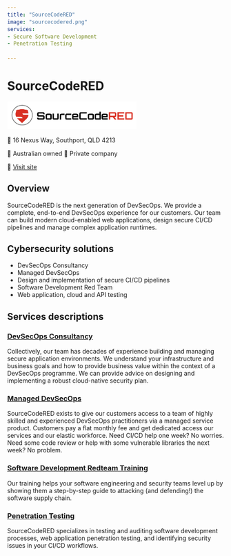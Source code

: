 ```yaml
---
title: "SourceCodeRED"
image: "sourcecodered.png"
services:
- Secure Software Development
- Penetration Testing

---
```


# SourceCodeRED

<img src="sourcecodered.png" width="300" />

:office: 16 Nexus Way, Southport, QLD 4213

:flags: Australian owned
:flags: Private company

:small_blue_diamond: [Visit site](https://sourcecodered.com)

## Overview

SourceCodeRED is the next generation of DevSecOps.  We provide a complete, end-to-end DevSecOps experience for our customers.  Our team can build modern cloud-enabled web applications, design secure CI/CD pipelines and manage complex application runtimes. 

## Cybersecurity solutions

* DevSecOps Consultancy
* Managed DevSecOps
* Design and implementation of secure CI/CD pipelines
* Software Development Red Team
* Web application, cloud and API testing

## Services descriptions
### [DevSecOps Consultancy](https://sourcecodered.com/devsecops-consultancy/)
Collectively, our team has decades of experience building and managing secure application environments.  We understand your infrastructure and business goals and how to provide business value within the context of a DevSecOps programme.  We can provide advice on designing and implementing a robust cloud-native security plan.

### [Managed DevSecOps](https://sourcecodered.com/managed-devsecops/) 
SourceCodeRED exists to give our customers access to a team of highly skilled and experienced DevSecOps practitioners via a managed service product.  Customers pay a flat monthly fee and get dedicated access our services and our elastic workforce.  Need CI/CD help one week?  No worries.  Need some code review or help with some vulnerable libraries the next week?  No problem.  

### [Software Development Redteam Training](https://sourcecodered.com/attacking-and-defending-the-software-supply-chain/)
Our training helps your software engineering and security teams level up by showing them a step-by-step guide to attacking (and defending!) the software supply chain.

### [Penetration Testing](https://sourcecodered.com/penetration-testing/)
SourceCodeRED specializes in testing and auditing software development processes, web application penetration testing, and identifying security issues in your CI/CD workflows.
